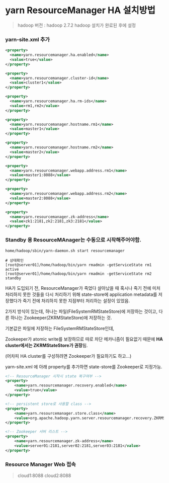 # yarn ResourceManager  HA 설치방법

> hadoop 버전 : hadoop 2.7.2
> hadoop 설치가 완료된 후에 설정



### yarn-site.xml 추가
```xml
<property>
  <name>yarn.resourcemanager.ha.enabled</name>
  <value>true</value>
</property>

<property>
  <name>yarn.resourcemanager.cluster-id</name>
  <value>cluster1</value>
</property>

<property>
  <name>yarn.resourcemanager.ha.rm-ids</name>
  <value>rm1,rm2</value>
</property>

<property>
  <name>yarn.resourcemanager.hostname.rm1</name>
  <value>master1</value>
</property>

<property>
  <name>yarn.resourcemanager.hostname.rm2</name>
  <value>master2</value>
</property>

<property>
  <name>yarn.resourcemanager.webapp.address.rm1</name>
  <value>master1:8088</value>
</property>

<property>
  <name>yarn.resourcemanager.webapp.address.rm2</name>
  <value>master2:8088</value>
</property>

<property>
  <name>yarn.resourcemanager.zk-address</name>
  <value>zk1:2181,zk2:2181,zk3:2181</value>
</property>
```



### Standby 용 ResourceMAnager는 수동으로 시작해주어야함.

```shell
home/hadoop/sbin/yarn-daemon.sh start resourcemanager

# 상태확인
[root@server01]/home/hadoop/bin/yarn rmadmin -getServiceState rm1
active
[root@server01]/home/hadoop/bin/yarn rmadmin -getServiceState rm2
standby
```



HA가 도입되기 전, ResourceManager가 죽었다 살아났을 때 혹시나 죽기 전에 미처 처리하지 못한 것들을 다시 처리하기 위해 state-store에 application metadata를 저장했다가 죽기 전에 처리하지 못한 지점부터 처리하는 설정이 있었음.

2가지 방식이 있는데, 하나는 파일(FileSystemRMStateStore)에 저장하는 것이고, 다른 하나는 Zookeeper(ZKRMStateStore)에 저장하는 것.

기본값은 파일에 저장하는 FileSystemRMStateStore인데, 

Zookeeper가 atomic write를 보장하므로 따로 차단 메카니즘이 필요없기 때문에 **HA cluster에서는 ZKRMStateStore가 권장**됨.

(어차피 HA cluster를 구성하려면 Zookeeper가 필요하기도 하고...)

yarn-site.xml 에 아래 property를 추가하면 state-store를 Zookeeper로 지정가능.

```xml
<!-- ResourceManager 시작시 state 복구여부 -->
<property>
    <name>yarn.resourcemanager.recovery.enabled</name>
    <value>true</value>
</property>

<!-- persistent store로 사용할 class -->
<property>
    <name>yarn.resourcemanager.store.class</name>
    <value>org.apache.hadoop.yarn.server.resourcemanager.recovery.ZKRMStateStore</value>
</property>

<!-- Zookeeper 서버 리스트 -->
<property>
    <name>yarn.resourcemanager.zk-address</name>
    <value>server01:2181,server02:2181,server03:2181</value>
</property>
```



### Resource Manager Web 접속

> cloud1:8088
> cloud2:8088